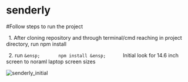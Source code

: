 # senderly

#Follow steps to run the project


&ensp;1. After cloning repository and through terminal/cmd reaching in project directory, run npm install

&ensp;2. run ```
 &ensp;       npm install
&ensp;       ```
Initial look for 14.6 inch screen to noraml laptop screen sizes


![senderly_initial](https://github.com/mparminderr/senderly/assets/109549129/829c9508-3213-4d8c-85d6-2e766456d66f)
